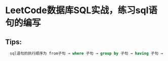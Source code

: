 # LeetCode数据库SQL实战，练习sql语句的编写

## Tips:

```Sql
  sql语句的执行顺序为 from子句 → where 子句 → group by 子句 → having 子句 → order by 子句 → select 子句
```
